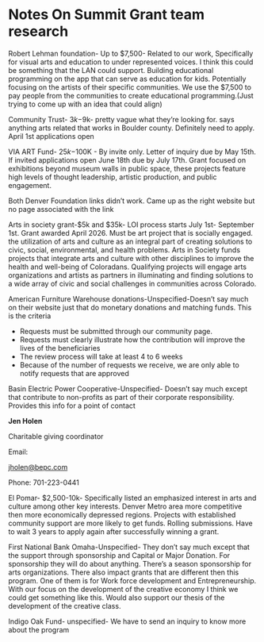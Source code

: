 # Notes On Summit Grant team research

Robert Lehman foundation- Up to $7,500- Related to our work, Specifically for visual arts and education to under represented voices. I think this could be something that the LAN could support. Building educational programming on the app that can serve as education for kids. Potentially focusing on the artists of their specific communities. We use the $7,500 to pay people from the communities to create educational programming.(Just trying to come up with an idea that could align) 

Community Trust- $3k-$9k- pretty vague what they’re looking for. says anything arts related that works in Boulder county. Definitely need to apply. April 1st applications open

VIA ART Fund- $25k-$100K - By invite only. Letter of inquiry due by May 15th. If invited applications open June 18th due by July 17th. Grant focused on exhibitions beyond museum walls in public space, these projects feature high levels of thought leadership, artistic production, and public engagement.  

Both Denver Foundation links didn’t work. Came up as the right website but no page associated with the link

Arts in society grant-$5k and $35k- LOI process starts July 1st- September 1st. Grant awarded April 2026. Must be art project that is socially engaged. the utilization of arts and culture as an integral part of creating solutions to civic, social, environmental, and health problems. Arts in Society funds projects that integrate arts and culture with other disciplines to improve the health and well-being of Coloradans. Qualifying projects will engage arts organizations and artists as partners in illuminating and finding solutions to a wide array of civic and social challenges in communities across Colorado. 

American Furniture Warehouse donations-Unspecified-Doesn’t say much on their website just that do monetary donations and matching funds. This is the criteria 

- Requests must be submitted through our community page.
- Requests must clearly illustrate how the contribution will improve the lives of the beneficiaries
- The review process will take at least 4 to 6 weeks
- Because of the number of requests we receive, we are only able to notify requests that are approved

Basin Electric Power Cooperative-Unspecified- Doesn’t say much except that contribute to non-profits as part of their corporate responsibility.  Provides this info for a point of contact 

**Jen Holen**

Charitable giving coordinator

Email:

[jholen@bepc.com](mailto:jholen@bepc.com)

Phone: 701-223-0441

El Pomar- $2,500-10k-  Specifically listed an emphasized interest in arts and culture among other key interests. Denver Metro area more competitive then more economically depressed regions. Projects with established community support are more likely to get funds. Rolling submissions. Have to wait 3 years to apply again after successfully winning a grant. 

First National Bank Omaha-Unspecified- They don’t say much except that the support through sponsorship and Capital or  Major Donation. For sponsorship they will do about anything. There’s a season sponsorship for arts organizations. There also impact grants that are different then this program. One of them is for Work force development and Entrepreneurship. With our focus on the development of the creative economy I think we could get something like this. Would also support our thesis of the development of the creative class. 

Indigo Oak Fund- unspecified- We have to send an inquiry to know more about the program